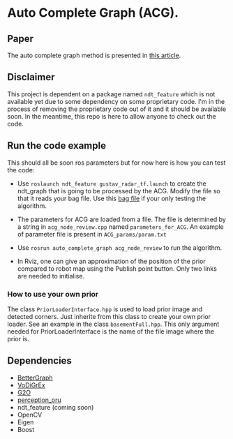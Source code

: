 # Auto Complete Graph (ACG).

## Paper

The auto complete graph method is presented in [this article](https://www.arxiv.org/abs/1702.05087).

## Disclaimer

This project is dependent on a package named `ndt_feature` which is not available yet due to some dependency on some proprietary code. I'm in the process of removing the proprietary code out of it and it should be available soon. In the meantime, this repo is here to allow anyone to check out the code.

## Run the code example

This should all be soon ros parameters but for now here is how you can test the code:

* Use `roslaunch ndt_feature gustav_radar_tf.launch` to create the ndt_graph that is going to be processed by the ACG. Modify the file so that it reads your bag file. Use this [bag file](http://aass.oru.se/Research/mro/data/tutorials/mapping.bag) if your only testing the algorithm.

* The parameters for ACG are loaded from a file. The file is determined by a string in `acg_node_review.cpp` named `parameters_for_ACG`. An example of parameter file is present in `ACG_params/param.txt`

* Use `rosrun auto_complete_graph acg_node_review` to run the algorithm.

* In Rviz, one can give an approximation of the position of the prior compared to robot map using the Publish point button. Only two links are needed to initialise.

### How to use your own prior

The class `PriorLoaderInterface.hpp` is used to load prior image and detected corners. Just inherite from this class to create your own prior loader. See an example in the class `basementFull.hpp`. This only argument needed for PriorLoaderInterface is the name of the file image where the prior is.

## Dependencies

* [BetterGraph](https://github.com/MalcolmMielle/BetterGraph)
* [VoDiGrEx](https://github.com/MalcolmMielle/VoDiGrEx)
* [G2O](https://github.com/RainerKuemmerle/g2o)
* [perception_oru](https://github.com/OrebroUniversity/perception_oru)
* ndt_feature (coming soon)
* OpenCV
* Eigen
* Boost

